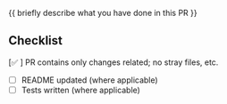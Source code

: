<!--
Add a descriptive title textbox above, e.g.
feat(validatorName): brief title of what has been done
-->

{{ briefly describe what you have done in this PR }}

## Checklist

[:white_check_mark: ] PR contains only changes related; no stray files, etc.
- [ ] README updated (where applicable)
- [ ] Tests written (where applicable)
